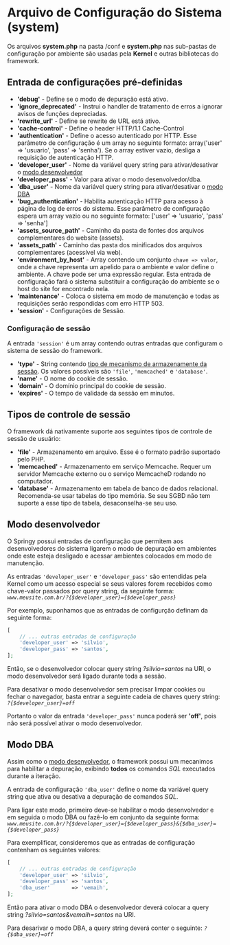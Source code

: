 # Arquivo de Configuração do Sistema (system)

Os arquivos **system.php** na pasta /conf e **system.php** nas sub-pastas de
configuração por ambiente são usadas pela **Kernel** e outras bibliotecas do
framework.

## Entrada de configurações pré-definidas

*   **'debug'** - Define se o modo de depuração está ativo.
*   **'ignore_deprecated'** - Instrui o handler de tratamento de erros a ignorar
    avisos de funções depreciadas.
*   **'rewrite_url'** - Define se rewrite de URL está ativo.
*   **'cache-control'** - Define o header HTTP/1.1 Cache-Control
*   **'authentication'** - Define o acesso autenticado por HTTP. Esse parâmetro
    de configuração é um array no seguinte formato: array('user' => 'usuario',
    'pass' => 'senha'). Se o array estiver vazio, desliga a requisição de
    autenticação HTTP.
*   **'developer_user'** - Nome da variável query string para ativar/desativar o
    [modo desenvolvedor](#modo-desenvolvedor)
*   **'developer_pass'** - Valor para ativar o modo desenvolvedor/dba.
*   **'dba_user'** - Nome da variável query string para ativar/desativar o
    [modo DBA](#modo-dba)
*   **'bug_authentication'** - Habilita autenticação HTTP para acesso à página
    de log de erros do sistema. Esse parâmetro de configuração espera um array
    vazio ou no seguinte formato: ['user' => 'usuario', 'pass' => 'senha']
*   **'assets_source_path'** - Caminho da pasta de fontes dos arquivos
    complementares do website (assets).
*   **'assets_path'** - Caminho das pasta dos minificados dos arquivos
    complementares (acessível via web).
*   **'environment_by_host'** - Array contendo um conjunto `chave => valor`,
    onde a chave representa um apelido para o ambiente e valor define o
    ambiente. A chave pode ser uma expressão regular. Esta entrada de
    configuração fará o sistema substituir a configuração do ambiente se o host
    do site for encontrado nela.
*   **'maintenance'** - Coloca o sistema em modo de manutenção e todas as
    requisições serão respondidas com erro HTTP 503.
*   **'session'** - Configurações de Sessão.

### Configuração de sessão

A entrada `'session'` é um array contendo outras entradas que configuram o
sistema de sessão do framework.

*   **'type'** - String contendo [tipo de mecanismo de armazenamente da
    sessão](#tipos-de-controle-de-sessao). Os valores possíveis são `'file'`,
    `'memcached'` e `'database'`.
*   **'name'** - O nome do cookie de sessão.
*   **'domain'** - O domínio principal do cookie de sessão.
*   **'expires'** - O tempo de validade da sessão em minutos.

## Tipos de controle de sessão

O framework dá nativamente suporte aos seguintes tipos de controle de sessão de
usuário:

*   **'file'** - Armazenamento em arquivo. Esse é o formato padrão suportado
    pelo PHP.
*   **'memcached'** - Armazenamento em serviço Memcache. Requer um servidor
    Memcache externo ou o serviço MemcacheD rodando no computador.
*   **'database'** - Armazenamento em tabela de banco de dados relacional.
    Recomenda-se usar tabelas do tipo memória. Se seu SGBD não tem suporte a
    esse tipo de tabela, desaconselha-se seu uso.

## Modo desenvolvedor

O Springy possui entradas de configuração que permitem aos desenvolvedores do
sistema ligarem o modo de depuração em ambientes onde este esteja desligado e
acessar ambientes colocados em modo de manutenção.

As entradas `'developer_user'` e `'developer_pass'` são entendidas pela Kernel
como um acesso especial se seus valores forem recebidos como chave-valor
passados por query string, da seguinte forma:
*`www.meusite.com.br/?{$developer_user}={$developer_pass}`*

Por exemplo, suponhamos que as entradas de configurção definam da seguinte
forma:

```php
[
    // ... outras entradas de configuração
    'developer_user' => 'silvio',
    'developer_pass' => 'santos',
];
```

Então, se o desenvolvedor colocar query string *?silvio=santos* na URI, o modo
desenvolvedor será ligado durante toda a sessão.

Para desativar o modo desenvolvedor sem precisar limpar cookies ou fechar o
navegador, basta entrar a seguinte cadeia de chaves query string:
*`?{$developer_user}=off`*

Portanto o valor da entrada `'developer_pass'` nunca poderá ser **'off'**, pois
não será possível ativar o modo desenvolvedor.

## Modo DBA

Assim como o [modo desenvolvedor](#modo-desenvolvedor), o framework possui um
mecanimos para habilitar a depuração, exibindo **todos** os comandos *SQL*
executados durante a iteração.

A entrada de configuração `'dba_user'` define o nome da variável query string
que ativa ou desativa a depuração de comandos *SQL*.

Para ligar este modo, primeiro deve-se habilitar o modo desenvolvedor e em
seguida o modo DBA ou fazê-lo em conjunto da seguinte forma:
*`www.meusite.com.br/?{$developer_user}={$developer_pass}&{$dba_user}={$developer_pass}`*

Para exemplificar, consideremos que as entradas de configuração contenham os
seguintes valores:

```php
[
    // ... outras entradas de configuração
    'developer_user' => 'silvio',
    'developer_pass' => 'santos',
    'dba_user'       => 'vemaih',
];
```

Então para ativar o modo DBA o desenvolvedor deverá colocar a query string
*?silvio=santos&vemaih=santos* na URI.

Para desarivar o modo DBA, a query string deverá conter o seguinte:
*`?{$dba_user}=off`*
